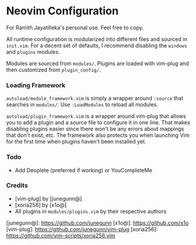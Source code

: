 # Neovim Configuration

For Ramith Jayatilleka's personal use. Feel free to copy.

All runtime configuration is modularized into different files and sourced in
`init.vim`. For a decent set of defaults, I recommend disabling the `windows`
and `plugins` modules.

Modules are sourced from `modules/`. Plugins are loaded with vim-plug and then
customized from `plugin_config/`.

### Loading Framework

`autoload/module_framework.vim` is simply a wrapper around `:source` that
searches in `modules/`. Use `:LoadModules` to reload all modules.

`autoload/plugin_framework.vim` is a wrapper around vim-plug that allows you to
add a plugin and a source file to configure it in one line. That makes
disabling plugins easier since there won't be any errors about mappings that
don't exist, etc. The framework also protects you when launching Vim for the
first time when plugins haven't been installed yet.

### Todo

- Add Deoplete (preferred if working) or YouCompleteMe

### Credits

- [vim-plug] by [junegunn@] 
- [xoria256] by [x1o@] 
- All plugins in `modules/plugins.vim` by their respective authors

[junegunn@]: https://github.com/junegunn [x1o@]: https://github.com/x1o
[vim-plug]: https://github.com/junegunn/vim-plug [xoria256]:
https://github.com/vim-scripts/xoria256.vim
